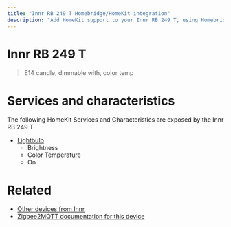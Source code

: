 ```yaml
---
title: "Innr RB 249 T Homebridge/HomeKit integration"
description: "Add HomeKit support to your Innr RB 249 T, using Homebridge, Zigbee2MQTT and homebridge-z2m."
---
```

<!---
This file has been GENERATED using src/docgen/docgen.ts
DO NOT EDIT THIS FILE MANUALLY!
-->
# Innr RB 249 T
> E14 candle, dimmable with, color temp


# Services and characteristics
The following HomeKit Services and Characteristics are exposed by
the Innr RB 249 T

* [Lightbulb](../../light.md)
  * Brightness
  * Color Temperature
  * On


# Related
* [Other devices from Innr](../index.md#innr)
* [Zigbee2MQTT documentation for this device](https://www.zigbee2mqtt.io/devices/RB_249_T.html)